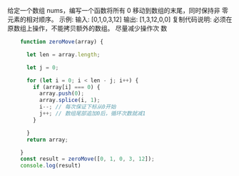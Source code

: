 
给定一个数组 nums，编写一个函数将所有 0 移动到数组的末尾，同时保持非 零元素的相对顺序。 示例:
输入: [0,1,0,3,12] 输出: [1,3,12,0,0] 复制代码说明: 必须在原数组上操作，不能拷贝额外的数组。 尽量减少操作次 数
```js
    function zeroMove(array) {

      let len = array.length;

      let j = 0;

      for (let i = 0; i < len - j; i++) {
        if (array[i] === 0) {
          array.push(0);
          array.splice(i, 1);
          i--; // 每次保证下标从0开始
          j++; // 数组尾部追加0后，循环次数就减1
        }

      }
      return array;

    }
    const result = zeroMove([0, 1, 0, 3, 12]);
    console.log(result)
```